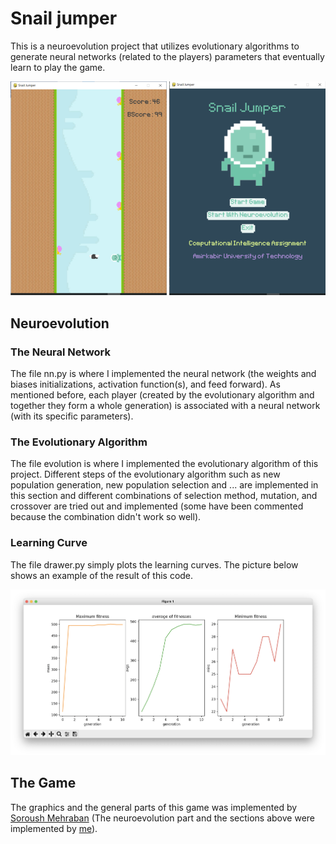 # Snail jumper
This is a neuroevolution project that utilizes evolutionary algorithms to generate neural networks (related to the players) parameters that eventually learn to play the game.
 
![Snail Jumber](SnailJumper.png)

## Neuroevolution
### The Neural Network
The file nn.py is where I implemented the neural network (the weights and biases initializations, activation function(s), and feed forward). As mentioned before, each player (created by the evolutionary algorithm and together they form a whole generation) is associated with a neural network (with its specific parameters).
### The Evolutionary Algorithm
The file evolution is where I implemented the evolutionary algorithm of this project. Different steps of the evolutionary algorithm such as new population generation, new population selection and ... are implemented in this section and different combinations of selection method, mutation, and crossover are tried out and implemented (some have been commented because the combination didn't work so well).
### Learning Curve
The file drawer.py simply plots the learning curves. The picture below shows an example of the result of this code.
<p align="center">
  <img src="learning_curve.png" alt="Size Limit CLI" width="738">
</p>

## The Game
The graphics and the general parts of this game was implemented by <a href="https://github.com/SoroushMehraban">Soroush Mehraban</a> (The neuroevolution part and the sections above were implemented by <a href="https://github.com/taratt">me</a>). 

